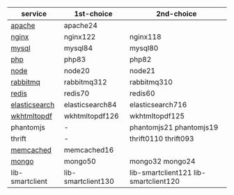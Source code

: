 | service | 1st\-choice | 2nd\-choice |
|---------|-------------|-------------|
| [apache](https://packages.debian.org/search?suite=all&section=all&arch=any&searchon=names&keywords=apache2) | apache24 | |
| [nginx](https://packages.debian.org/search?keywords=nginx&searchon=names&suite=all&section=all) | nginx122 | nginx118 |
| [mysql](https://en.wikipedia.org/wiki/MySQL#Release_history) | mysql84 | mysql80 |
| [php](https://www.php.net/supported-versions.php) | php83 | php82 |
| [node](https://nodejs.dev/en/about/releases) | node20 | node21 |
| [rabbitmq](https://packages.debian.org/search?suite=all&section=all&arch=any&searchon=names&keywords=rabbitmq-server) | rabbitmq312 | rabbitmq310 |
| [redis](https://packages.debian.org/search?suite=all&section=all&arch=any&searchon=names&keywords=redis) | redis70 | redis60 |
| [elasticsearch](https://www.elastic.co/support/eol) | elasticsearch84 | elasticsearch716 |
| [wkhtmltopdf](https://packages.debian.org/search?suite=all&section=all&arch=any&searchon=names&keywords=wkhtmltopdf) | wkhtmltopdf126 | wkhtmltopdf125 | wkhtmltopdf126\-broken wkhtmltopdf125\-broken | wkhtmltopdf wkhtmltopdf\-broken |
| phantomjs | - | phantomjs21 phantomjs19 |
| thrift | - | thrift0110 thrift093 |
| [memcached](https://packages.debian.org/search?suite=all&section=all&arch=any&searchon=names&keywords=memcached) | memcached16 | |
| [mongo](https://www.mongodb.com/support-policy/lifecycles) | mongo50 | mongo32 mongo24 |
| lib\-smartclient | lib\-smartclient130 | lib\-smartclient121 lib\-smartclient120 |
